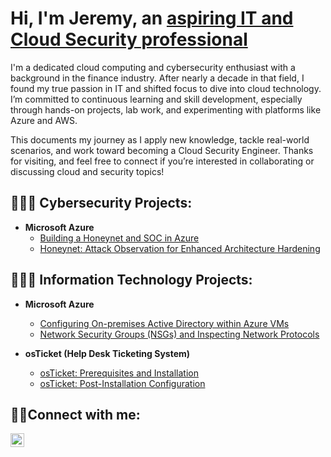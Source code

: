 <h1>Hi, I'm Jeremy, an <a href="https://www.linkedin.com/in/jeremy-mason-a34659b7">aspiring IT and Cloud Security professional</a></h1>

I'm a dedicated cloud computing and cybersecurity enthusiast with a background in the finance industry. After nearly a decade in that field, I found my true passion in IT and shifted focus to dive into cloud technology. I’m committed to continuous learning and skill development, especially through hands-on projects, lab work, and experimenting with platforms like Azure and AWS.

This documents my journey as I apply new knowledge, tackle real-world scenarios, and work toward becoming a Cloud Security Engineer. Thanks for visiting, and feel free to connect if you’re interested in collaborating or discussing cloud and security topics!

<h2>👨🏿‍💻 Cybersecurity Projects:</h2>

- <b>Microsoft Azure</b>
  - [Building a Honeynet and SOC in Azure](https://github.com/jacar0812/Cloud-Honeynet)
  - [Honeynet: Attack Observation for Enhanced Architecture Hardening](https://github.com/jacar0812/SOC-Honeynet.git)

<h2>👨🏿‍💻 Information Technology Projects:</h2>

- <b>Microsoft Azure</b>
  - [Configuring On-premises Active Directory within Azure VMs](https://github.com/jacar0812/configure-ad)
  - [Network Security Groups (NSGs) and Inspecting Network Protocols](https://github.com/jacar0812/azure-network-protocols)
    
- <b>osTicket (Help Desk Ticketing System)</b>
  - [osTicket: Prerequisites and Installation](https://github.com/jacar0812/osticket-prereqs)
  - [osTicket: Post-Installation Configuration](https://github.com/jacar0812/post-install-config)
 
 
<h2>🤳🏿Connect with me:</h2>


[<img align="left" alt="Josh | LinkedIn" width="22px" src="https://cdn.jsdelivr.net/npm/simple-icons@v3/icons/linkedin.svg" />][linkedin]


[linkedin]: https://linkedin.com/in/jeremy-mason-a34659b7
  
